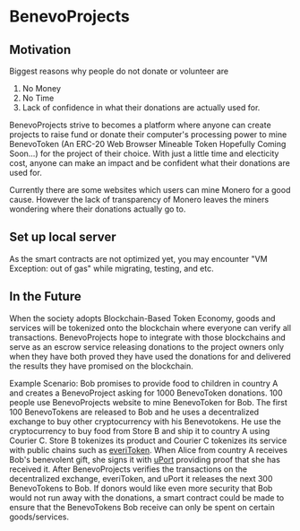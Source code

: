 # BenevoProjects

## Motivation
Biggest reasons why people do not donate or volunteer are 

1. No Money
2. No Time
3. Lack of confidence in what their donations are actually used for.

BenevoProjects strive to becomes a platform where anyone can create projects to raise fund or donate their computer's processing power to mine BenevoToken (An ERC-20 Web Browser Mineable Token Hopefully Coming Soon...) for the project of their choice. With just a little time and electicity cost, anyone can make an impact and be confident what their donations are used for.

Currently there are some websites which users can mine Monero for a good cause.
However the lack of transparency of Monero leaves the miners wondering where their donations actually go to.

## Set up local server

As the smart contracts are not optimized yet, you may encounter "VM Exception: out of gas" while migrating, testing, and etc.

## In the Future
When the society adopts Blockchain-Based Token Economy, goods and services will be tokenized onto the blockchain where everyone can verify all transactions. BenevoProjects hope to integrate with those blockchains and serve as an escrow service releasing donations to the project owners only when they have both proved they have used the donations for and delivered the results they have promised on the blockchain.

Example Scenario:
Bob promises to provide food to children in country A and creates a BenevoProject asking for 1000 BenevoToken donations. 100 people use BenevoProjects website to mine BenevoToken for Bob. The first 100 BenevoTokens are released to Bob and he uses a decentralized exchange to buy other cryptocurrency with his Benevotokens. He use the cryptocurrency to buy food from Store B and ship it to country A using Courier C. Store B tokenizes its product and Courier C tokenizes its service with public chains such as [everiToken](https://everitoken.io/). When Alice from country A receives Bob's benevolent gift, she signs it with [uPort](https://www.uport.me/) providing proof that she has received it. After BenevoProjects verifies the transactions on the decentralized exchange, everiToken, and uPort it releases the next 300 BenevoTokens to Bob. If donors would like even more security that Bob would not run away with the donations, a smart contract could be made to ensure that the BenevoTokens Bob receive can only be spent on certain goods/services.
